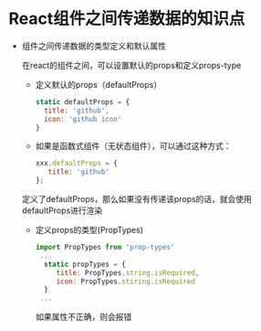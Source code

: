 # React组件之间传递数据的知识点

- 组件之间传递数据的类型定义和默认属性

  在react的组件之间，可以设置默认的props和定义props-type

  - 定义默认的props（defaultProps）

    ```js
    static defaultProps = {
      title: 'github',
      icon: 'github icon' 
    }		
    ```

  - 如果是函数式组件（无状态组件），可以通过这种方式：

    ```js
    xxx.defaultProps = {
       title: 'github'
    };
    ```

    

  定义了defaultProps，那么如果没有传递该props的话，就会使用defaultProps进行渲染

  - 定义props的类型(PropTypes)

    ```js
    import PropTypes from 'prop-types'
     ...
      static propTypes = {
         title: PropTypes.string.isRequired,
         icon: PropTypes.stiring.isRequired
      }
     ...
    ```

    如果属性不正确，则会报错